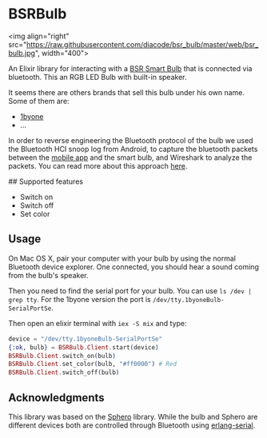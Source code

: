 # BSRBulb
<img align="right" src="https://raw.githubusercontent.com/diacode/bsr_bulb/master/web/bsr_bulb.jpg", width="400">

An Elixir library for interacting with a [BSR Smart Bulb](https://www.youtube.com/watch?v=bFEzDolYsK0)
that is connected via bluetooth. This an RGB LED Bulb with built-in speaker.

It seems there are others brands that sell this bulb under his own name. Some of
them are:

* [1byone](http://www.amazon.es/inal%C3%A1mbrica-multicolor-aplicaci%C3%B3n-controlada-compartible/dp/B00X9NCS00/ref=cm_cr_pr_product_top?ie=UTF8)
* ...

In order to reverse engineering the Bluetooth protocol of the bulb we used the Bluetooth HCI snoop log from Android, to capture the bluetooth packets between the [mobile app](http://www.chbsr.com/index.asp?classid=17) and the smart bulb, and Wireshark to analyze the packets. You can read more about this approach [here](http://www.guillier.org/blog/2015/04/reverse-engineering-of-a-ble-bulb/).

## Supported features

* Switch on
* Switch off
* Set color

## Usage

On Mac OS X, pair your computer with your bulb by using the normal Bluetooth
device explorer. One connected, you should hear a sound coming from the
bulb's speaker.

Then you need to find the serial port for your bulb. You can use `ls /dev | grep tty`. For the 1byone version the port is `/dev/tty.1byoneBulb-SerialPortSe`.

Then open an elixir terminal with `iex -S mix` and type:

```elixir
device = "/dev/tty.1byoneBulb-SerialPortSe"
{:ok, bulb} = BSRBulb.Client.start(device)
BSRBulb.Client.switch_on(bulb)
BSRBulb.Client.set_color(bulb, "#ff0000") # Red
BSRBulb.Client.switch_off(bulb)
```

## Acknowledgments

This library was based on the [Sphero](https://github.com/knewter/sphero) library. While the bulb and Sphero are different devices both are
controlled through Bluetooth using [erlang-serial](https://github.com/knewter/erlang-serial).
